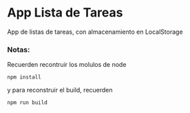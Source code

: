 # App Lista de Tareas

App de listas de tareas, con almacenamiento en LocalStorage

### Notas:

Recuerden recontruir los molulos de node
```
npm install
```

y para reconstruir el build, recuerden
```
npm run build
```
